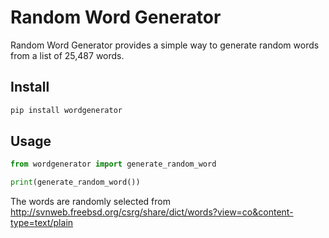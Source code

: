 # Random Word Generator

Random Word Generator provides a simple way to generate random words from a list of 25,487 words. 

## Install
```bash
pip install wordgenerator
```

## Usage

```python
from wordgenerator import generate_random_word

print(generate_random_word())
```

The words are randomly selected from http://svnweb.freebsd.org/csrg/share/dict/words?view=co&content-type=text/plain